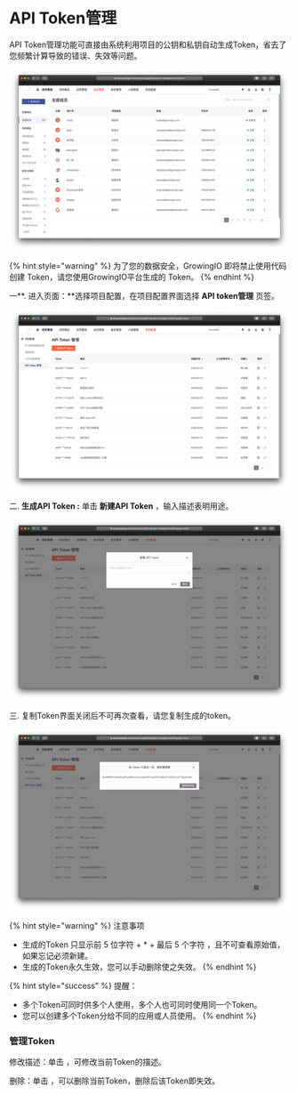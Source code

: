 # API Token管理

API Token管理功能可直接由系统利用项目的公钥和私钥自动生成Token，省去了您频繁计算导致的错误、失效等问题。

![](../../../.gitbook/assets/ying-mu-jie-tu-20200418-xia-wu-3.43.07.png)

{% hint style="warning" %}
为了您的数据安全，GrowingIO 即将禁止使用代码创建 Token，请您使用GrowingIO平台生成的 Token。
{% endhint %}

一**. 进入页面：**选择项目配置，在项目配置界面选择 **API token管理** 页签。

![](../../../.gitbook/assets/ying-mu-jie-tu-20200418-xia-wu-3.10.54.png)

二. **生成API Token :**  单击 **新建API Token** ，输入描述表明用途。

![](../../../.gitbook/assets/ying-mu-jie-tu-20200418-xia-wu-3.14.20.png)

三. 复制Token界面关闭后不可再次查看，请您复制生成的token。

![](../../../.gitbook/assets/ying-mu-jie-tu-20200418-xia-wu-3.10.49.png)

{% hint style="warning" %}
注意事项

* 生成的Token 只显示前 5 位字符 + \* + 最后 5 个字符 ，且不可查看原始值，如果忘记必须新建。
* 生成的Token永久生效，您可以手动删除使之失效。
{% endhint %}

{% hint style="success" %}
提醒：

* 多个Token可同时供多个人使用，多个人也可同时使用同一个Token。
* 您可以创建多个Token分给不同的应用或人员使用。
{% endhint %}

### 管理Token

修改描述：单击  ，可修改当前Token的描述。

删除：单击  ，可以删除当前Token，删除后该Token即失效。

